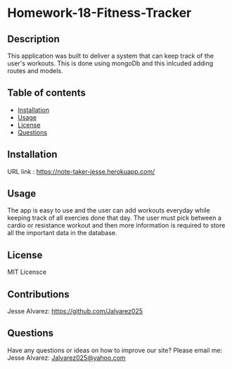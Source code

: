 # Homework-18-Fitness-Tracker

## Description
This application was built to deliver a system that can keep track of the user's workouts. This is done using mongoDb and this inlcuded adding routes and models. 

## Table of contents
  - [Installation](#installation)
  - [Usage](#usage)
  - [License](#license)
  - [Questions](#questions)
  

## Installation
URL link  : https://note-taker-jesse.herokuapp.com/

## Usage
The app is easy to use and the user can add workouts everyday while keeping track of all exercies done that day. The user must pick between a cardio or resistance workout and then more information is required to store all the important data in the database.  

## License
MIT Licensce

## Contributions
Jesse Alvarez: https://github.com/Jalvarez025 <br >

## Questions
Have any questions or ideas on how to improve our site? Please email me: <br >
Jesse Alvarez: Jalvarez025@yahoo.com <br >